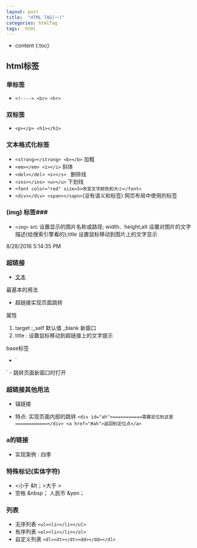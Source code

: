 ```yaml
---
layout: post
title:  "HTML TAG(一)"
categories: htmlTag
tags:  html
---
```


* content
{:toc}

## html标签 ##

### 单标签  ###
-	`<!----> <br> <hr>`
### 双标签 ###
- `<p></p> <h1></h1> `




### 文本格式化标签 ###
- `<strong></strong> <b></b>` 加粗
- `<em></em> <i></i>` 斜体
- `<del></del> <s></s> ` 删除线
- `<ins></ins> <u></u>` 下划线
- `<font color="red" size=5>改变文字颜色和大小</font>`
- `<div></div> <span></sapn>`(没有语义和标签) 网页布局中使用的标签

### (img) 标签###
- `<img>` src 设置显示的图片名称或路径; width、height;alt 设置对图片的文字描述(给搜索引擎看的);title 设置鼠标移动到图片上的文字显示

8/28/2016 5:14:35 PM 

### 超链接 ###
- <a href="http://www.baidu.com">文本</a>

最基本的用法

- 超链接实现页面跳转

属性

1. target :_self 默认值    _blank 新窗口
2. title : 设置鼠标移动到超链接上的文字提示

base标签

- `<head>
	<base href="_blank">
</head>`
- 跳转页面新窗口时打开

### 超链接其他用法 ###

- 锚链接 

- 特点: 实现页面内部的跳转 `<div id="ah">===========需要定位到这里============</div>
	<a href="#ah">返回到定位点</a>`

### a的链接 ###

- 实现案例 : 四季

### 特殊标记(实体字符) ###

- <小于  &lt；>大于 &gt;
- 空格 &nbsp； 人民币 &yen；


### 列表 ###
- 无序列表 `<ul><li></li></ul>`
- 有序列表 `<ol><li></li></ol>`
- 自定义列表 `<dl><dt></dt><dd></dd></dl>`    